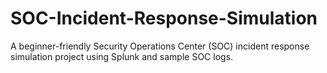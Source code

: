 # SOC-Incident-Response-Simulation
A beginner-friendly Security Operations Center (SOC) incident response simulation project using Splunk and sample SOC logs.
